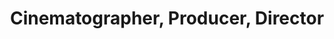 ---
title: Cinematographer, Producer, Director
position: 8
name: Alex Buono
bio: |-
    Alex is Director/EP of the Emmy-nominated IFC comedy series DOCUMENTARY NOW!. He is also the Writer/Producer of the documentary feature BIGGER STRONGER FASTER*, which premiered at the 2008 Sundance Film Festival and won the Special Jury Prize at the Karlovy Vary Film Festival. In 2003, Alex received an Oscar nomination for the short film JOHNNY FLYNTON, which he produced and also shot. 
    
    Alex repeated the dual role of producer/cinematographer on GREEN STREET HOOLIGANS that won both the Grand Jury Prize and Audience Award at the 2005 South by Southwest Film Festival. Alex was also the Director of Photography for the SATURDAY NIGHT LIVE Film Unit from 1999-2016, where he shot hundreds of short films, including Farewell, Mr. Bunting, The Midnight Coterie of Sinister Intruders, Matthew McConaughey for Lincoln and the 40th Anniversary Season title sequence, to name a few.

    Alex was educated at the USC School of Cinematic Arts, where he double-majored in Film Production and Still Photography. His early post-collegiate years were spent on the camera crews of studio films including Twister, Conspiracy Theory and Armageddon, learning from top cinematographers and personal mentors including Conrad Hall, Dean Cundey and John Schwartzman. Alex is a member of the Director's Guild of America, the Writer's Guild of America, the International Documentary Association and the International Cinematographer's Guild.
Image: "/assets/images/educators/alex-buono.jpg"
Website: http://www.alex-buono.com/
Twitter: https://twitter.com/alexbuono
Facebook: 
Instagram: 
Youtube: 
Vimeo: 
--- 